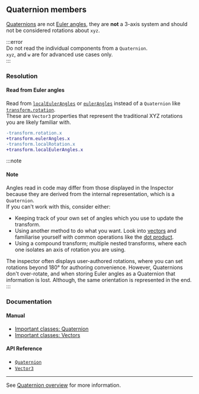 ## Quaternion members

[Quaternions](https://docs.unity3d.com/Manual/class-Quaternion.html) are not [Euler angles](https://en.wikipedia.org/wiki/Euler_angles), they are **not** a 3-axis system and should not be considered rotations about `xyz`.

:::error  
Do not read the individual components from a `Quaternion`.  
`xyz`, and `w` are for advanced use cases only.  
:::

### Resolution

#### Read from Euler angles
Read from [`localEulerAngles`](https://docs.unity3d.com/ScriptReference/Transform-localEulerAngles.html) or [`eulerAngles`](https://docs.unity3d.com/ScriptReference/Transform-eulerAngles.html) instead of a `Quaternion` like [`transform.rotation`](https://docs.unity3d.com/ScriptReference/Transform-rotation.html).  
These are `Vector3` properties that represent the traditional XYZ rotations you are likely familiar with.

```diff
-transform.rotation.x
+transform.eulerAngles.x
-transform.localRotation.x
+transform.localEulerAngles.x
```

:::note
#### Note
Angles read in code may differ from those displayed in the Inspector because they are derived from the internal representation, which is a `Quaternion`.  
If you can't work with this, consider either:
- Keeping track of your own set of angles which you use to update the transform.
- Using another method to do what you want. Look into [vectors](https://docs.unity3d.com/Manual/VectorCookbook.html) and familiarise yourself with common operations like the [dot product](https://docs.unity3d.com/ScriptReference/Vector3.Dot.html).
- Using a compound transform; multiple nested transforms, where each one isolates an axis of rotation you are using.

The inspector often displays user-authored rotations, where you can set rotations beyond 180° for authoring convenience.
However, Quaternions don't over-rotate, and when storing Euler angles as a Quaternion that information is lost. Although, the same orientation is represented in the end.  
:::

### Documentation
#### Manual
- [Important classes: Quaternion](https://docs.unity3d.com/Manual/class-Quaternion.html)
- [Important classes: Vectors](https://docs.unity3d.com/Manual/class-Quaternion.html)

#### API Reference
- [`Quaternion`](https://docs.unity3d.com/ScriptReference/Quaternion.html)
- [`Vector3`](https://docs.unity3d.com/ScriptReference/Vector3.html)

---

See [Quaternion overview](../Quaternions.md) for more information.
